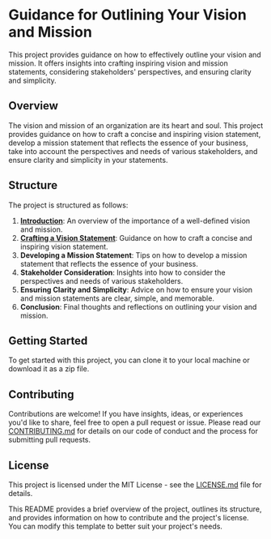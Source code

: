 # Guidance for Outlining Your Vision and Mission

This project provides guidance on how to effectively outline your vision and mission. It offers insights into crafting inspiring vision and mission statements, considering stakeholders' perspectives, and ensuring clarity and simplicity.

## Overview

The vision and mission of an organization are its heart and soul. This project provides guidance on how to craft a concise and inspiring vision statement, develop a mission statement that reflects the essence of your business, take into account the perspectives and needs of various stakeholders, and ensure clarity and simplicity in your statements.

## Structure

The project is structured as follows:

1. [**Introduction**](https://github.com/mrthomware/MakerSpace/blob/main/MakerSpace/4.1_Outline_your_vision%2C_mission%2C_and_objectives/Guidance%20for%20Outlining%20Your%20Vision%20and%20Mission/Introduction.md): An overview of the importance of a well-defined vision and mission.
2. [**Crafting a Vision Statement**](https://github.com/mrthomware/MakerSpace/blob/main/MakerSpace/4.1_Outline_your_vision%2C_mission%2C_and_objectives/Guidance%20for%20Outlining%20Your%20Vision%20and%20Mission/Crafting%20a%20Vision%20Statement.md): Guidance on how to craft a concise and inspiring vision statement.
3. **Developing a Mission Statement**: Tips on how to develop a mission statement that reflects the essence of your business.
4. **Stakeholder Consideration**: Insights into how to consider the perspectives and needs of various stakeholders.
5. **Ensuring Clarity and Simplicity**: Advice on how to ensure your vision and mission statements are clear, simple, and memorable.
6. **Conclusion**: Final thoughts and reflections on outlining your vision and mission.

## Getting Started

To get started with this project, you can clone it to your local machine or download it as a zip file.

## Contributing

Contributions are welcome! If you have insights, ideas, or experiences you'd like to share, feel free to open a pull request or issue. Please read our [CONTRIBUTING.md](CONTRIBUTING.md) for details on our code of conduct and the process for submitting pull requests.

## License

This project is licensed under the MIT License - see the [LICENSE.md](LICENSE.md) file for details.

This README provides a brief overview of the project, outlines its structure, and provides information on how to contribute and the project's license. You can modify this template to better suit your project's needs.
